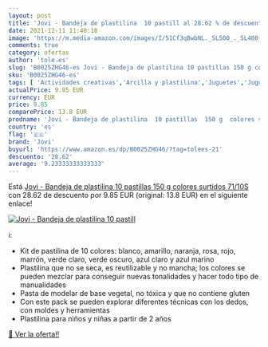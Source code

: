 ```yaml
---
layout: post
title: 'Jovi - Bandeja de plastilina  10 pastill al 28.62 % de descuento'
date: 2021-12-11 11:40:18
image: 'https://m.media-amazon.com/images/I/51Cf3qBwbNL._SL500_._SL400_.jpg'
comments: true
category: ofertas
author: 'tole.es'
slug: 'B0025ZHG46-es Jovi - Bandeja de plastilina 10 pastillas 150 g colores...'
sku: 'B0025ZHG46-es'
tags: [ 'Actividades creativas','Arcilla y plastilina','Juguetes','Juguetes y juegos','jovi','plastilina', ]
actualPrice: 9.85 EUR
currency: EUR
price: 9.85
comparePrice: 13.8 EUR
prodname: 'Jovi - Bandeja de plastilina  10 pastillas  150 g  colores surtidos  71/10S '
country: 'es'
flag: '🇪🇸'
brand: 'Jovi'
buyurl: 'https://www.amazon.es/dp/B0025ZHG46/?tag=tolees-21'
descuento: '28.62'
average: '9.23333333333333'
---
```


Está [Jovi - Bandeja de plastilina  10 pastillas  150 g  colores surtidos  71/10S ](https://www.amazon.es/dp/B0025ZHG46/?tag=tolees-21) con 28.62 de descuento por 9.85 EUR (original: 13.8 EUR) en el siguiente enlace!

[![Jovi - Bandeja de plastilina  10 pastill](https://m.media-amazon.com/images/I/51Cf3qBwbNL._SL500_._SL400_.jpg)](https://www.amazon.es/dp/B0025ZHG46/?tag=tolees-21)

ℹ️:

- Kit de pastilina de 10 colores: blanco, amarillo, naranja, rosa, rojo, marrón, verde claro, verde oscuro, azul claro y azul marino
- Plastilina que no se seca, es reutilizable y no mancha; los colores se pueden mezclar para conseguir nuevas tonalidades y hacer todo tipo de manualidades
- Pasta de modelar de base vegetal, no tóxica y que no contiene gluten
- Con este pack se pueden explorar diferentes técnicas con los dedos, con moldes y herramientas
- Plastilina para niños y niñas a partir de 2 años

[🛒 Ver la oferta!!](https://www.amazon.es/dp/B0025ZHG46/?tag=tolees-21)
